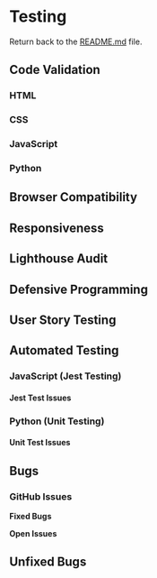 # Testing

Return back to the [README.md](README.md) file.

## Code Validation

### HTML

### CSS

### JavaScript

### Python

## Browser Compatibility

## Responsiveness

## Lighthouse Audit

## Defensive Programming

## User Story Testing

## Automated Testing

### JavaScript (Jest Testing)

#### Jest Test Issues

### Python (Unit Testing)

#### Unit Test Issues

## Bugs

### GitHub **Issues**

**Fixed Bugs**

**Open Issues**

## Unfixed Bugs